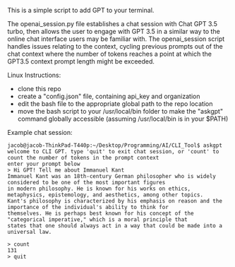 This is a simple script to add GPT to your terminal.

The openai_session.py file establishes a chat session with Chat GPT 3.5 turbo, then allows the user to engage with GPT 3.5 in a similar way to the online chat interface users may be familiar with.
The openai_session script handles issues relating to the context, cycling previous prompts out of the chat context where the number of tokens reaches a point at which the GPT3.5 context prompt length might be exceeded.

Linux Instructions:
- clone this repo
- create a "config.json" file, containing api_key and organization
- edit the bash file to the appropriate global path to the repo location
- move the bash script to your /usr/local/bin folder to make the "askgpt" command globally accessible
(assuming /usr/local/bin is in your $PATH)

Example chat session:
```console
jacob@jacob-ThinkPad-T440p:~/Desktop/Programming/AI/CLI_Tool$ askgpt
welcome to CLI GPT. type 'quit' to exit chat session, or 'count' to count the number of tokens in the prompt context
enter your prompt below
> Hi GPT! Tell me about Immanuel Kant
Immanuel Kant was an 18th-century German philosopher who is widely considered to be one of the most important figures 
in modern philosophy. He is known for his works on ethics, metaphysics, epistemology, and aesthetics, among other topics. 
Kant's philosophy is characterized by his emphasis on reason and the importance of the individual's ability to think for 
themselves. He is perhaps best known for his concept of the "categorical imperative," which is a moral principle that 
states that one should always act in a way that could be made into a universal law.

> count
131
> quit
```
